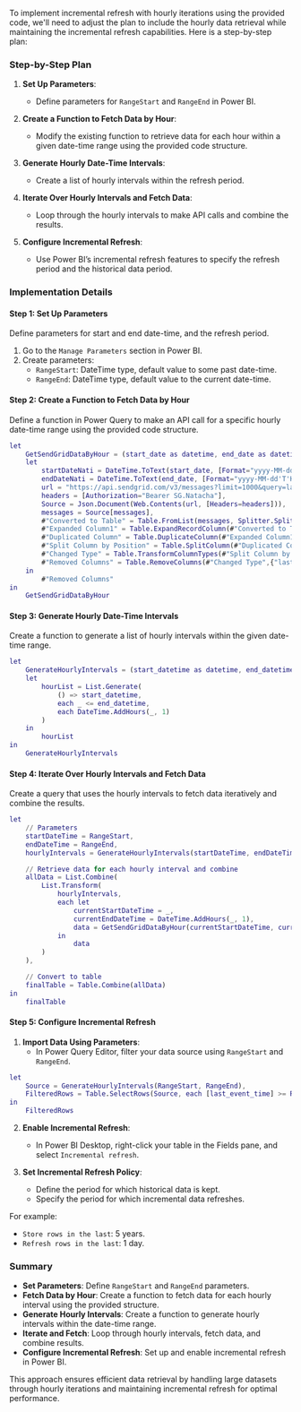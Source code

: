 To implement incremental refresh with hourly iterations using the provided code, we'll need to adjust the plan to include the hourly data retrieval while maintaining the incremental refresh capabilities. Here is a step-by-step plan:

### Step-by-Step Plan

1. **Set Up Parameters**:
   - Define parameters for `RangeStart` and `RangeEnd` in Power BI.

2. **Create a Function to Fetch Data by Hour**:
   - Modify the existing function to retrieve data for each hour within a given date-time range using the provided code structure.

3. **Generate Hourly Date-Time Intervals**:
   - Create a list of hourly intervals within the refresh period.

4. **Iterate Over Hourly Intervals and Fetch Data**:
   - Loop through the hourly intervals to make API calls and combine the results.

5. **Configure Incremental Refresh**:
   - Use Power BI’s incremental refresh features to specify the refresh period and the historical data period.

### Implementation Details

#### Step 1: Set Up Parameters

Define parameters for start and end date-time, and the refresh period.

1. Go to the `Manage Parameters` section in Power BI.
2. Create parameters:
   - `RangeStart`: DateTime type, default value to some past date-time.
   - `RangeEnd`: DateTime type, default value to the current date-time.

#### Step 2: Create a Function to Fetch Data by Hour

Define a function in Power Query to make an API call for a specific hourly date-time range using the provided code structure.

```m
let
    GetSendGridDataByHour = (start_date as datetime, end_date as datetime) as table =>
    let
        startDateNati = DateTime.ToText(start_date, [Format="yyyy-MM-dd'T'HH:mm:ss'Z'"]),
        endDateNati = DateTime.ToText(end_date, [Format="yyyy-MM-dd'T'HH:mm:ss'Z'"]),
        url = "https://api.sendgrid.com/v3/messages?limit=1000&query=last_event_time%20BETWEEN%20TIMESTAMP%20%22" & startDateNati & "%22%20AND%20TIMESTAMP%20%22" & endDateNati & "%22",
        headers = [Authorization="Bearer SG.Natacha"],
        Source = Json.Document(Web.Contents(url, [Headers=headers])),
        messages = Source[messages],
        #"Converted to Table" = Table.FromList(messages, Splitter.SplitByNothing(), null, null, ExtraValues.Error),
        #"Expanded Column1" = Table.ExpandRecordColumn(#"Converted to Table", "Column1", {"from_email", "msg_id", "subject", "to_email", "status", "opens_count", "clicks_count", "last_event_time"}, {"from_email", "msg_id", "subject", "to_email", "status", "opens_count", "clicks_count", "last_event_time"}),
        #"Duplicated Column" = Table.DuplicateColumn(#"Expanded Column1", "last_event_time", "last_event_time - Copy"),
        #"Split Column by Position" = Table.SplitColumn(#"Duplicated Column", "last_event_time - Copy", Splitter.SplitTextByPositions({0, 10}, false), {"last_event_time - Copy.1", "last_event_time - Copy.2"}),
        #"Changed Type" = Table.TransformColumnTypes(#"Split Column by Position",{{"last_event_time - Copy.1", type date}, {"last_event_time - Copy.2", type text}}),
        #"Removed Columns" = Table.RemoveColumns(#"Changed Type",{"last_event_time - Copy.2"})
    in
        #"Removed Columns"
in
    GetSendGridDataByHour
```

#### Step 3: Generate Hourly Date-Time Intervals

Create a function to generate a list of hourly intervals within the given date-time range.

```m
let
    GenerateHourlyIntervals = (start_datetime as datetime, end_datetime as datetime) as list =>
    let
        hourList = List.Generate(
            () => start_datetime,
            each _ <= end_datetime,
            each DateTime.AddHours(_, 1)
        )
    in
        hourList
in
    GenerateHourlyIntervals
```

#### Step 4: Iterate Over Hourly Intervals and Fetch Data

Create a query that uses the hourly intervals to fetch data iteratively and combine the results.

```m
let
    // Parameters
    startDateTime = RangeStart,
    endDateTime = RangeEnd,
    hourlyIntervals = GenerateHourlyIntervals(startDateTime, endDateTime),

    // Retrieve data for each hourly interval and combine
    allData = List.Combine(
        List.Transform(
            hourlyIntervals,
            each let
                currentStartDateTime = _,
                currentEndDateTime = DateTime.AddHours(_, 1),
                data = GetSendGridDataByHour(currentStartDateTime, currentEndDateTime)
            in
                data
        )
    ),

    // Convert to table
    finalTable = Table.Combine(allData)
in
    finalTable
```

#### Step 5: Configure Incremental Refresh

1. **Import Data Using Parameters**:
   - In Power Query Editor, filter your data source using `RangeStart` and `RangeEnd`.

```m
let
    Source = GenerateHourlyIntervals(RangeStart, RangeEnd),
    FilteredRows = Table.SelectRows(Source, each [last_event_time] >= RangeStart and [last_event_time] < RangeEnd)
in
    FilteredRows
```

2. **Enable Incremental Refresh**:
   - In Power BI Desktop, right-click your table in the Fields pane, and select `Incremental refresh`.

3. **Set Incremental Refresh Policy**:
   - Define the period for which historical data is kept.
   - Specify the period for which incremental data refreshes.

For example:
   - `Store rows in the last`: 5 years.
   - `Refresh rows in the last`: 1 day.

### Summary

- **Set Parameters**: Define `RangeStart` and `RangeEnd` parameters.
- **Fetch Data by Hour**: Create a function to fetch data for each hourly interval using the provided structure.
- **Generate Hourly Intervals**: Create a function to generate hourly intervals within the date-time range.
- **Iterate and Fetch**: Loop through hourly intervals, fetch data, and combine results.
- **Configure Incremental Refresh**: Set up and enable incremental refresh in Power BI.

This approach ensures efficient data retrieval by handling large datasets through hourly iterations and maintaining incremental refresh for optimal performance.
